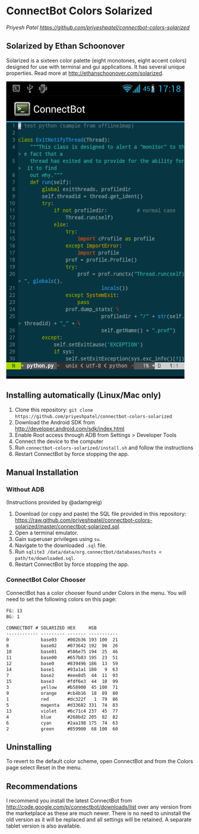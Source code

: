 # ConnectBot Colors Solarized
*Priyesh Patel*
*https://github.com/priyeshpatel/connectbot-colors-solarized*

## Solarized by Ethan Schoonover
Solarized is a sixteen color palette (eight monotones, eight accent colors)
designed for use with terminal and gui applications. It has several unique
properties. Read more at http://ethanschoonover.com/solarized.

![Solarized for ConnectBot](https://github.com/priyeshpatel/connectbot-colors-solarized/raw/master/connectbot-solarized.png)

## Installing automatically (Linux/Mac only)
  1. Clone this repository: `git clone
     https://github.com/priyeshpatel/connectbot-colors-solarized`
  2. Download the Android SDK from http://developer.android.com/sdk/index.html
  3. Enable Root access through ADB from Settings > Developer Tools
  4. Connect the device to the computer
  5. Run `connectbot-colors-solarized/install.sh` and follow the instructions
  6. Restart ConnectBot by force stopping the app.

## Manual Installation

### Without ADB 
(Instructions provided by @adamgreig)
  1. Download (or copy and paste) the SQL file provided in this repository:
     https://raw.github.com/priyeshpatel/connectbot-colors-solarized/master/connectbot-solarized.sql.
  2. Open a terminal emulator.
  3. Gain superuser privileges using `su`.
  4. Navigate to the downloaded `.sql` file.
  5. Run `sqlite3 /data/data/org.connectbot/databases/hosts <
     path/to/downloaded.sql`.
  6. Restart ConnectBot by force stopping the app.

### ConnectBot Color Chooser
ConnectBot has a color chooser found under Colors in the menu. You will need to
set the following colors on this page:
```
FG: 13
BG: 1
```
```
CONNECTBOT # SOLARIZED HEX     HSB
------------ --------- ------- -----------
0            base03    #002b36 193 100  21
8            base02    #073642 192  90  26
10           base01    #586e75 194  25  46
11           base00    #657b83 195  23  51
12           base0     #839496 186  13  59
14           base1     #93a1a1 180   9  63
7            base2     #eee8d5  44  11  93
15           base3     #fdf6e3  44  10  99
3            yellow    #b58900  45 100  71
9            orange    #cb4b16  18  89  80
1            red       #dc322f   1  79  86
5            magenta   #d33682 331  74  83
13           violet    #6c71c4 237  45  77
4            blue      #268bd2 205  82  82
6            cyan      #2aa198 175  74  63
2            green     #859900  68 100  60
```

## Uninstalling
To revert to the default color scheme, open ConnectBot and from the Colors page
select Reset in the menu.

## Recommendations
I recommend you install the latest ConnectBot from
http://code.google.com/p/connectbot/downloads/list over any version from the
marketplace as these are much newer. There is no need to uninstall the old
version as it will be replaced and all settings will be retained. A separate
tablet version is also available.

